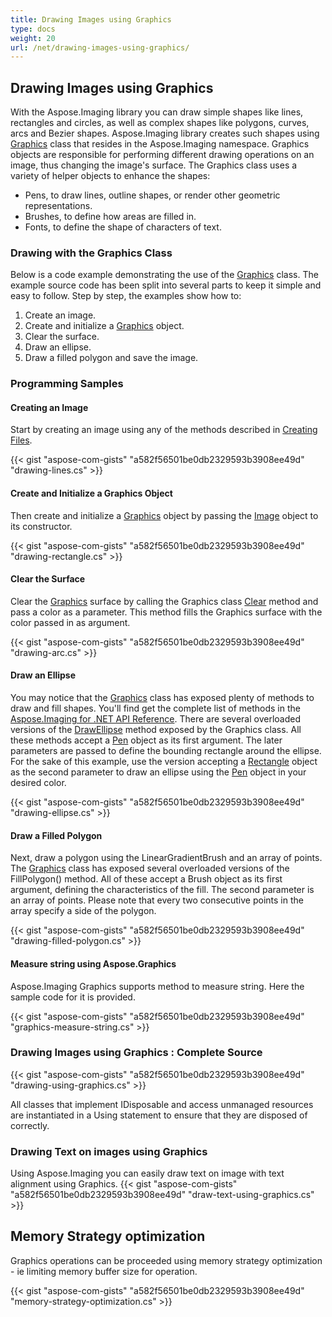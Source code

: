 ```yaml
---
title: Drawing Images using Graphics
type: docs
weight: 20
url: /net/drawing-images-using-graphics/
---
```


## **Drawing Images using Graphics**
With the Aspose.Imaging library you can draw simple shapes like lines, rectangles and circles, as well as complex shapes like polygons, curves, arcs and Bezier shapes. Aspose.Imaging library creates such shapes using [Graphics](https://reference.aspose.com/imaging/net/aspose.imaging/graphics) class that resides in the Aspose.Imaging namespace. Graphics objects are responsible for performing different drawing operations on an image, thus changing the image's surface. The Graphics class uses a variety of helper objects to enhance the shapes:

- Pens, to draw lines, outline shapes, or render other geometric representations.
- Brushes, to define how areas are filled in.
- Fonts, to define the shape of characters of text.
### **Drawing with the Graphics Class**
Below is a code example demonstrating the use of the [Graphics](https://reference.aspose.com/imaging/net/aspose.imaging/graphics) class. The example source code has been split into several parts to keep it simple and easy to follow. Step by step, the examples show how to:

1. Create an image.
1. Create and initialize a [Graphics](https://reference.aspose.com/imaging/net/aspose.imaging/graphics) object.
1. Clear the surface.
1. Draw an ellipse.
1. Draw a filled polygon and save the image.
### **Programming Samples**
#### **Creating an Image**
Start by creating an image using any of the methods described in [Creating Files](https://docs.aspose.com/imaging/net/drawing-images/#DrawingandFormattingImages-CreatingImageFiles).

{{< gist "aspose-com-gists" "a582f56501be0db2329593b3908ee49d" "drawing-lines.cs" >}}


#### **Create and Initialize a Graphics Object**
Then create and initialize a [Graphics](https://reference.aspose.com/imaging/net/aspose.imaging/graphics) object by passing the [Image](https://reference.aspose.com/imaging/net/aspose.imaging/image) object to its constructor.

{{< gist "aspose-com-gists" "a582f56501be0db2329593b3908ee49d" "drawing-rectangle.cs" >}}


#### **Clear the Surface**
Clear the [Graphics](https://reference.aspose.com/imaging/net/aspose.imaging/graphics) surface by calling the Graphics class [Clear](https://reference.aspose.com/imaging/net/aspose.imaging/graphics/methods/clear) method and pass a color as a parameter. This method fills the Graphics surface with the color passed in as argument.

{{< gist "aspose-com-gists" "a582f56501be0db2329593b3908ee49d" "drawing-arc.cs" >}}


#### **Draw an Ellipse**
You may notice that the [Graphics](https://reference.aspose.com/imaging/net/aspose.imaging/graphics) class has exposed plenty of methods to draw and fill shapes. You'll find get the complete list of methods in the [Aspose.Imaging for .NET API Reference](https://docs.aspose.com/imaging/net/crop-rotate-and-resize-images/). There are several overloaded versions of the [DrawEllipse](https://reference.aspose.com/imaging/net/aspose.imaging/graphics/methods/drawellipse/index) method exposed by the Graphics class. All these methods accept a [Pen](https://reference.aspose.com/imaging/net/aspose.imaging/pen) object as its first argument. The later parameters are passed to define the bounding rectangle around the ellipse. For the sake of this example, use the version accepting a [Rectangle](https://reference.aspose.com/imaging/net/aspose.imaging/rectangle) object as the second parameter to draw an ellipse using the [Pen](https://reference.aspose.com/imaging/net/aspose.imaging/pen) object in your desired color.

{{< gist "aspose-com-gists" "a582f56501be0db2329593b3908ee49d" "drawing-ellipse.cs" >}}


#### **Draw a Filled Polygon**
Next, draw a polygon using the LinearGradientBrush and an array of points. The [Graphics](https://reference.aspose.com/imaging/net/aspose.imaging/graphics) class has exposed several overloaded versions of the FillPolygon() method. All of these accept a Brush object as its first argument, defining the characteristics of the fill. The second parameter is an array of points. Please note that every two consecutive points in the array specify a side of the polygon.

{{< gist "aspose-com-gists" "a582f56501be0db2329593b3908ee49d" "drawing-filled-polygon.cs" >}}

#### **Measure string using Aspose.Graphics**
Aspose.Imaging Graphics supports method to measure string. Here the sample code for it is provided.

{{< gist "aspose-com-gists" "a582f56501be0db2329593b3908ee49d" "graphics-measure-string.cs" >}}

### **Drawing Images using Graphics : Complete Source**
{{< gist "aspose-com-gists" "a582f56501be0db2329593b3908ee49d" "drawing-using-graphics.cs" >}}

All classes that implement IDisposable and access unmanaged resources are instantiated in a Using statement to ensure that they are disposed of correctly.

### **Drawing Text on images using Graphics**
Using Aspose.Imaging you can easily draw text on image with text alignment using Graphics.
{{< gist "aspose-com-gists" "a582f56501be0db2329593b3908ee49d" "draw-text-using-graphics.cs" >}}

## **Memory Strategy optimization**
Graphics operations can be proceeded using memory strategy optimization - ie limiting memory buffer size for operation.

{{< gist "aspose-com-gists" "a582f56501be0db2329593b3908ee49d" "memory-strategy-optimization.cs" >}}

